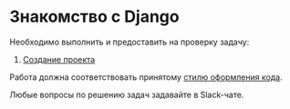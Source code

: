 Знакомство с Django
===

Необходимо выполнить и предоставить на проверку задачу:

1. [Создание проекта](./first_project/)


Работа должна соответствовать
принятому [стилю оформления кода](https://github.com/netology-code/codestyle/tree/master/python).

Любые вопросы по решению задач задавайте в Slack-чате.
